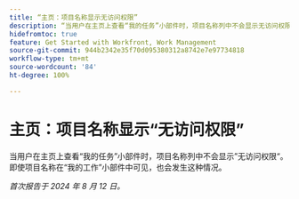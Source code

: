 ```yaml
---
title: “主页：项目名称显示无访问权限”
description: “当用户在主页上查看“我的任务”小部件时，项目名称列中不会显示无访问权限。即使项目名称在“我的工作”小部件中可见，也会发生这种情况。”
hidefromtoc: true
feature: Get Started with Workfront, Work Management
source-git-commit: 944b2342e35f70d095380312a8742e7e97734818
workflow-type: tm+mt
source-wordcount: '84'
ht-degree: 100%

---
```



# 主页：项目名称显示“无访问权限”

<!--valid issue, won't fix until legacy home is deprecated-->

当用户在主页上查看“我的任务”小部件时，项目名称列中不会显示”无访问权限“。即使项目名称在“我的工作”小部件中可见，也会发生这种情况。

_首次报告于 2024 年 8 月 12 日。_
